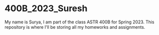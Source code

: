 # 400B_2023_Suresh
My name is Surya, I am part of the class ASTR 400B for Spring 2023. This repository is where I'll be storing all my homeworks and assignments.
